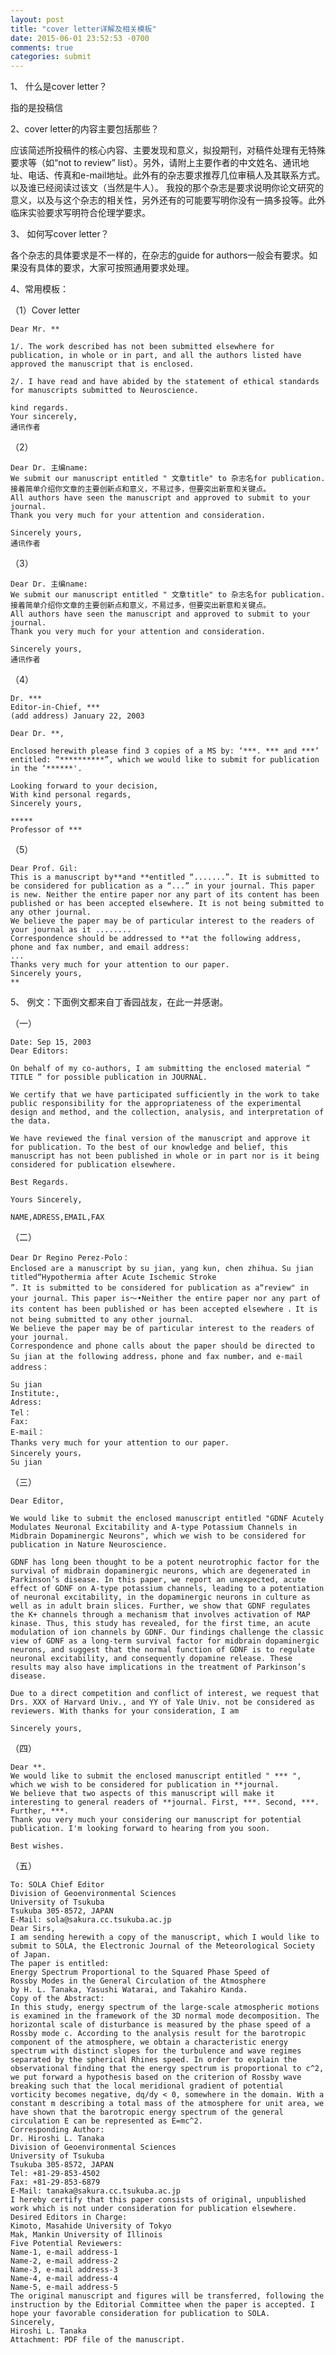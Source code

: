 ```yaml
---
layout: post
title: "cover letter详解及相关模板"
date: 2015-06-01 23:52:53 -0700
comments: true
categories: submit
---
```



1、 什么是cover letter？

指的是投稿信

2、cover letter的内容主要包括那些？

应该简述所投稿件的核心内容、主要发现和意义，拟投期刊，对稿件处理有无特殊要求等（如“not to review” list）。另外，请附上主要作者的中文姓名、通讯地址、电话、传真和e-mail地址。此外有的杂志要求推荐几位审稿人及其联系方式。以及谁已经阅读过该文（当然是牛人）。
我投的那个杂志是要求说明你论文研究的意义，以及与这个杂志的相关性，另外还有的可能要写明你没有一搞多投等。此外临床实验要求写明符合伦理学要求。

3、 如何写cover letter？

各个杂志的具体要求是不一样的，在杂志的guide for authors一般会有要求。如果没有具体的要求，大家可按照通用要求处理。
<!--more-->

4、常用模板：

（1）Cover letter
    
    Dear Mr. **

    1/. The work described has not been submitted elsewhere for publication, in whole or in part, and all the authors listed have approved the manuscript that is enclosed.

    2/. I have read and have abided by the statement of ethical standards for manuscripts submitted to Neuroscience.

    kind regards.
    Your sincerely,
    通讯作者

（2）

    Dear Dr. 主编name:
    We submit our manuscript entitled " 文章title" to 杂志名for publication.
    接着简单介绍你文章的主要创新点和意义，不易过多，但要突出新意和关键点。
    All authors have seen the manuscript and approved to submit to your journal. 
    Thank you very much for your attention and consideration. 

    Sincerely yours, 
    通讯作者

（3）

    Dear Dr. 主编name:
    We submit our manuscript entitled " 文章title" to 杂志名for publication.
    接着简单介绍你文章的主要创新点和意义，不易过多，但要突出新意和关键点。
    All authors have seen the manuscript and approved to submit to your journal. 
    Thank you very much for your attention and consideration. 

    Sincerely yours, 
    通讯作者

（4）

    Dr. ***
    Editor-in-Chief, ***
    (add address) January 22, 2003 

    Dear Dr. **,

    Enclosed herewith please find 3 copies of a MS by: ‘***. *** and ***’ entitled: “**********”, which we would like to submit for publication in the ‘******'.

    Looking forward to your decision,
    With kind personal regards,
    Sincerely yours,

    *****
    Professor of ***

（5）

    Dear Prof. Gil:
    This is a manuscript by**and **entitled “.......”. It is submitted to be considered for publication as a “...” in your journal. This paper is new. Neither the entire paper nor any part of its content has been published or has been accepted elsewhere. It is not being submitted to any other journal.
    We believe the paper may be of particular interest to the readers of your journal as it ........
    Correspondence should be addressed to **at the following address, phone and fax number, and email address:
    ...
    Thanks very much for your attention to our paper. 
    Sincerely yours,
    **

5、 例文：下面例文都来自丁香园战友，在此一并感谢。

（一）

    Date: Sep 15, 2003
    Dear Editors:

    On behalf of my co-authors, I am submitting the enclosed material “ TITLE ” for possible publication in JOURNAL. 

    We certify that we have participated sufficiently in the work to take public responsibility for the appropriateness of the experimental design and method, and the collection, analysis, and interpretation of the data.

    We have reviewed the final version of the manuscript and approve it for publication. To the best of our knowledge and belief, this manuscript has not been published in whole or in part nor is it being considered for publication elsewhere.

    Best Regards.

    Yours Sincerely,

    NAME,ADRESS,EMAIL,FAX

（二）

    Dear Dr Regino Perez-Polo：
    Enclosed are a manuscript by su jian, yang kun, chen zhihua．Su jian titled“Hypothermia after Acute Ischemic Stroke
    ”．It is submitted to be considered for publication as a“review" in your journal．This paper is～•Neither the entire paper nor any part of its content has been published or has been accepted elsewhere ．It is not being submitted to any other journal．
    We believe the paper may be of particular interest to the readers of your journal.
    Correspondence and phone calls about the paper should be directed to Su jian at the following address，phone and fax number，and e-mail address：

    Su jian
    Institute:, 
    Adress:
    Tel：
    Fax:
    E-mail：
    Thanks very much for your attention to our paper．
    Sincerely yours，
    Su jian

（三）

    Dear Editor,

    We would like to submit the enclosed manuscript entitled "GDNF Acutely Modulates Neuronal Excitability and A-type Potassium Channels in Midbrain Dopaminergic Neurons", which we wish to be considered for publication in Nature Neuroscience. 

    GDNF has long been thought to be a potent neurotrophic factor for the survival of midbrain dopaminergic neurons, which are degenerated in Parkinson’s disease. In this paper, we report an unexpected, acute effect of GDNF on A-type potassium channels, leading to a potentiation of neuronal excitability, in the dopaminergic neurons in culture as well as in adult brain slices. Further, we show that GDNF regulates the K+ channels through a mechanism that involves activation of MAP kinase. Thus, this study has revealed, for the first time, an acute modulation of ion channels by GDNF. Our findings challenge the classic view of GDNF as a long-term survival factor for midbrain dopaminergic neurons, and suggest that the normal function of GDNF is to regulate neuronal excitability, and consequently dopamine release. These results may also have implications in the treatment of Parkinson’s disease. 

    Due to a direct competition and conflict of interest, we request that Drs. XXX of Harvard Univ., and YY of Yale Univ. not be considered as reviewers. With thanks for your consideration, I am 

    Sincerely yours,

（四）

    Dear **.
    We would like to submit the enclosed manuscript entitled " *** ", which we wish to be considered for publication in **journal. 
    We believe that two aspects of this manuscript will make it interesting to general readers of **journal. First, ***. Second, ***. Further, ***.
    Thank you very much your considering our manuscript for potential publication. I'm looking forward to hearing from you soon.

    Best wishes.

（五）

    To: SOLA Chief Editor
    Division of Geoenvironmental Sciences
    University of Tsukuba
    Tsukuba 305-8572, JAPAN
    E-Mail: sola@sakura.cc.tsukuba.ac.jp
    Dear Sirs,
    I am sending herewith a copy of the manuscript, which I would like to submit to SOLA, the Electronic Journal of the Meteorological Society of Japan.
    The paper is entitled:
    Energy Spectrum Proportional to the Squared Phase Speed of
    Rossby Modes in the General Circulation of the Atmosphere
    by H. L. Tanaka, Yasushi Watarai, and Takahiro Kanda.
    Copy of the Abstract:
    In this study, energy spectrum of the large-scale atmospheric motions is examined in the framework of the 3D normal mode decomposition. The horizontal scale of disturbance is measured by the phase speed of a Rossby mode c. According to the analysis result for the barotropic component of the atmosphere, we obtain a characteristic energy spectrum with distinct slopes for the turbulence and wave regimes separated by the spherical Rhines speed. In order to explain the observational finding that the energy spectrum is proportional to c^2, we put forward a hypothesis based on the criterion of Rossby wave breaking such that the local meridional gradient of potential vorticity becomes negative, dq/dy < 0, somewhere in the domain. With a constant m describing a total mass of the atmosphere for unit area, we have shown that the barotropic energy spectrum of the general circulation E can be represented as E=mc^2.
    Corresponding Author:
    Dr. Hiroshi L. Tanaka
    Division of Geoenvironmental Sciences
    University of Tsukuba
    Tsukuba 305-8572, JAPAN
    Tel: +81-29-853-4502
    Fax: +81-29-853-6879
    E-Mail: tanaka@sakura.cc.tsukuba.ac.jp
    I hereby certify that this paper consists of original, unpublished work which is not under consideration for publication elsewhere.
    Desired Editors in Charge:
    Kimoto, Masahide University of Tokyo
    Mak, Mankin University of Illinois
    Five Potential Reviewers:
    Name-1, e-mail address-1
    Name-2, e-mail address-2
    Name-3, e-mail address-3
    Name-4, e-mail address-4
    Name-5, e-mail address-5
    The original manuscript and figures will be transferred, following the instruction by the Editorial Committee when the paper is accepted. I hope your favorable consideration for publication to SOLA.
    Sincerely,
    Hiroshi L. Tanaka
    Attachment: PDF file of the manuscript.
    